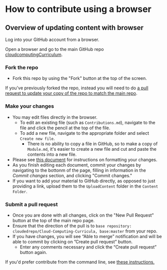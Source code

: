 # How to contribute using a browser

## Overview of updating content with browser

Log into your GitHub account from a browser.

Open a browser and go to the main GitHub repo [cloudcomputingCurriculum](https://github.com/cloudedrepo/Cloud-Computing-Curricula).

### Fork the repo
- Fork this repo by using the "Fork" button at the top of the screen.

If you've previously forked the repo, instead you will need to do [a pull request to update your copy of the repo to match the main repo](https://github.com/KirstieJane/STEMMRoleModels/wiki/Syncing-your-fork-to-the-original-repository-via-the-browser).

### Make your changes
- You may edit files directly in the browser.
  - To edit an existing file (such as `Contributions.md`), navigate to the file and click the pencil at the top of the file.
  - To add a new file, navigate to the appropriate folder and select `Create new file`.  
    - There is no ability to copy a file in GitHub, so to make a copy of `Module.md`, it's easier to create a new file and cut and paste the contents into a new file.
- Please see [this document](HowToContributeBasic.md) for instructions on formatting your changes.
- As you finish editing each document, commit your changes by navigating to the bottonm of the page, filling in information in the _Commit changes_ section, and clicking "Commit changes." 
- If you want to add your material to GitHub directly, as opposed to just providing a link, upload them to the `UploadContent` folder in the `Content Folder`. 

### Submit a pull request 
- Once you are done with all changes, click on the "New Pull Request" button at the top of the main repo page.
- Ensure that the direction of the pull is to `base repository: cloudedrepo/Cloud-Computing-Curricula, base:master` from your repo.
- If you have changes, you will see “Able to merge” notification and will be able to commit by clicking on ”Create pull request” button. 
  - Enter any comments necessary and click the “Create pull request” button again. 


If you'd prefer contribute from the command line, see [these instructions.](HowToContributeCMD.md)

